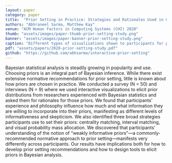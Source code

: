 ```yaml
---
layout: paper
category: paper
title:  "Prior Setting in Practice: Strategies and Rationales Used in Choosing Prior Distributions for Bayesian Analysis"
authors: "Abhraneel Sarma, Matthew Kay"
venue: "ACM Human Factors in Computing Systems (CHI) 2020"
thumb: "assets/images/paper-thumb-prior-setting-study.png"
banner: "assets/images/paper-banner-prior-setting-study.png"
caption: "Different types of visualizations shown to participants for prior elicitation. We visualize the prior density (left), prior density on the response scale (center) and prior predictive density (right); the chosen prior is also written in the common parametric form (for example, Normal(0, 1)). Users' use a widget interfaceto specify their prior. "
pdf: "assets/papers/2020-prior-setting-study.pdf"
github: "https://github.com/abhsarma/interactive-prior-setting"
---
```


<!-- abstract -->
Bayesian statistical analysis is steadily growing in popularity and use. Choosing priors is an integral part of Bayesian inference. While there exist extensive normative recommendations for prior setting, little is known about how priors are chosen in practice. We conducted a survey (N = 50) and interviews (N = 9) where we used interactive visualizations to elicit prior distributions from researchers experienced with Bayesian statistics and asked them for rationales for those priors. We found that participants’ experience and philosophy influence how much and what information they are willing to incorporate into their priors, manifesting as different levels of informativeness and skepticism. We also identified three broad strategies participants use to set their priors: centrality matching, interval matching, and visual probability mass allocation. We discovered that participants’ understanding of the notion of “weakly informative priors”—a commonly-recommended normative approach to prior setting—manifests very differently across participants. Our results have implications both for how to develop prior setting recommendations and how to design tools to elicit priors in Bayesian analysis.